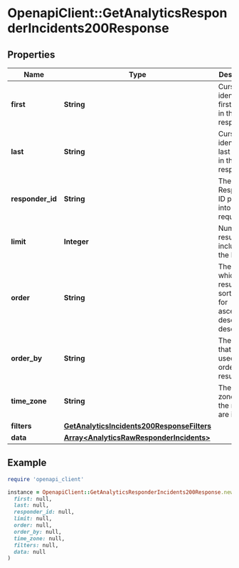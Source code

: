 # OpenapiClient::GetAnalyticsResponderIncidents200Response

## Properties

| Name | Type | Description | Notes |
| ---- | ---- | ----------- | ----- |
| **first** | **String** | Cursor to identify the first object in the response. | [optional] |
| **last** | **String** | Cursor to identify the last object in the response. | [optional] |
| **responder_id** | **String** | The Responder ID passed into the request. | [optional] |
| **limit** | **Integer** | Number of results to include in the batch. | [optional] |
| **order** | **String** | The order in which the results were sorted; asc for ascending, desc for descending. | [optional] |
| **order_by** | **String** | The column that was used for ordering the results. | [optional] |
| **time_zone** | **String** | The time zone that the results are in. | [optional] |
| **filters** | [**GetAnalyticsIncidents200ResponseFilters**](GetAnalyticsIncidents200ResponseFilters.md) |  | [optional] |
| **data** | [**Array&lt;AnalyticsRawResponderIncidents&gt;**](AnalyticsRawResponderIncidents.md) |  | [optional] |

## Example

```ruby
require 'openapi_client'

instance = OpenapiClient::GetAnalyticsResponderIncidents200Response.new(
  first: null,
  last: null,
  responder_id: null,
  limit: null,
  order: null,
  order_by: null,
  time_zone: null,
  filters: null,
  data: null
)
```

